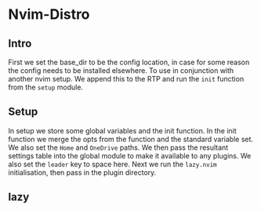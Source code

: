 # Nvim-Distro

## Intro
First we set the base_dir to be the config location, in case for some reason the
config needs to be installed elsewhere. To use in conjunction with another nvim
setup. We append this to the RTP and run the `init` function from the `setup`
module.

## Setup
In setup we store some global variables and the init function. In the init
function we merge the opts from the function and the standard variable set. We
also set the `Home` and `OneDrive` paths. We then pass the resultant settings
table into the global module to make it available to any plugins. We also set
the `leader` key to space here. Next we run the `lazy.nvim` initialisation, then
pass in the plugin directory.

## lazy

